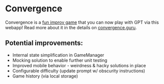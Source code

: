 # Convergence

Convergence is a [fun improv game](https://www.learnimprov.com/convergence/) that you can now play with GPT via this webapp! Read more about it in the details on [convergence.guru](https://convergence.guru).

## Potential improvements:

- Internal state simplification in GameManager
- Mocking solution to enable further unit testing
- Improved mobile behavior - weirdness & hacky solutions in place
- Configurable difficulty (update prompt w/ obscurity instructions)
- Game history (via local storage)
